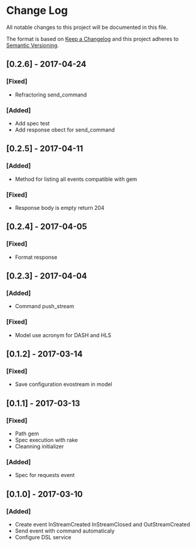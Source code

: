 # Change Log

All notable changes to this project will be documented in this file.

The format is based on [Keep a Changelog](http://keepachangelog.com/)
and this project adheres to [Semantic Versioning](http://semver.org/).

## [0.2.6] - 2017-04-24
### [Fixed]
- Refractoring send_command

### [Added]
- Add spec test
- Add response obect for send_command

## [0.2.5] - 2017-04-11
### [Added]
- Method for listing all events compatible with gem

### [Fixed]
- Response body is empty return 204

## [0.2.4] - 2017-04-05
### [Fixed]
- Format response

## [0.2.3] - 2017-04-04
### [Added]
- Command push_stream

### [Fixed]
- Model use acronym for DASH and HLS

## [0.1.2] - 2017-03-14
### [Fixed]
- Save configuration evostream in model

## [0.1.1] - 2017-03-13
### [Fixed]
- Path gem
- Spec execution with rake
- Cleanning initializer

### [Added]
- Spec for requests event

## [0.1.0] - 2017-03-10
### [Added]
- Create event InStreamCreated InStreamClosed and OutStreamCreated
- Send event with command automaticaly
- Configure DSL service
